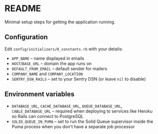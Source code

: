 # README

Minimal setup steps for getting the application running.

## Configuration

Edit `config/initializers/0_constants.rb` with your details:

* `APP_NAME` – name displayed in emails
* `HOST`/`BASE_URL` – domain the app runs on
* `DEFAULT_FROM_EMAIL` – default sender for mailers
* `COMPANY_NAME` and `COMPANY_LOCATION`
* `SENTRY_DSN_RAILS` – set to your Sentry DSN (or leave `nil` to disable)

## Environment variables

* `DATABASE_URL`, `CACHE_DATABASE_URL`, `QUEUE_DATABASE_URL`, `CABLE_DATABASE_URL` – required when deploying to services like Heroku so Rails can connect to PostgreSQL
* `SOLID_QUEUE_IN_PUMA` – set to run the Solid Queue supervisor inside the Puma process when you don't have a separate job processor


